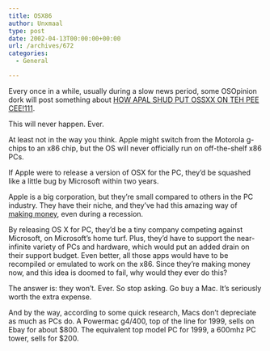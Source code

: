 ```yaml
---
title: OSX86
author: Unxmaal
type: post
date: 2002-04-13T00:00:00+00:00
url: /archives/672
categories:
  - General

---
```

Every once in a while, usually during a slow news period, some OSOpinion dork will post something about [HOW APAL SHUD PUT OSSXX ON TEH PEE CEE!111][1]. 

This will never happen. Ever. 

At least not in the way you think. Apple might switch from the Motorola g-chips to an x86 chip, but the OS will never officially run on off-the-shelf x86 PCs.

If Apple were to release a version of OSX for the PC, they&#8217;d be squashed like a little bug by Microsoft within two years. 

Apple is a big corporation, but they&#8217;re small compared to others in the PC industry. They have their niche, and they&#8217;ve had this amazing way of [making money][2], even during a recession. 

By releasing OS X for PC, they&#8217;d be a tiny company competing against Microsoft, on Microsoft&#8217;s home turf. Plus, they&#8217;d have to support the near-infinite variety of PCs and hardware, which would put an added drain on their support budget. Even better, all those apps would have to be recompiled or emulated to work on the x86. Since they&#8217;re making money now, and this idea is doomed to fail, why would they ever do this?

The answer is: they won&#8217;t. Ever. So stop asking. Go buy a Mac. It&#8217;s seriously worth the extra expense. 

And by the way, according to some quick research, Macs don&#8217;t depreciate as much as PCs do. A Powermac g4/400, top of the line for 1999, sells on Ebay for about $800. The equivalent top model PC for 1999, a 600mhz PC tower, sells for $200.

 [1]: http://www.osopinion.com/perl/story/17176.html
 [2]: http://cbs.marketwatch.com/tools/quotes/newsarticle.asp?siteid=mktw&sid=609&guid=%7BC2F34E36%2DFA0D%2D4460%2D91BA%2D1908CC27D2F5%7D